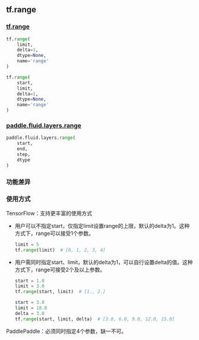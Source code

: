 ## tf.range

### [tf.range](https://www.tensorflow.org/api_docs/python/tf/range)

```python
tf.range(
    limit,
    delta=1,
    dtype=None,
    name='range'
)

tf.range(
    start,
    limit,
    delta=1,
    dtype=None,
    name='range'
)
```

### [paddle.fluid.layers.range](https://www.paddlepaddle.org.cn/documentation/docs/zh/1.5/api_cn/layers_cn/tensor_cn.html#range)

```python
paddle.fluid.layers.range(
    start,
    end,
    step,
    dtype
)
```

### 功能差异

### 使用方式

TensorFlow：支持更丰富的使用方式

- 用户可以不指定start，仅指定limit设置range的上限，默认的delta为1。这种方式下，range可以接受1个参数。

  ```python
  limit = 5
  tf.range(limit)  # [0, 1, 2, 3, 4]
  ```

  

- 用户需同时指定start、limit，默认的delta为1，可以自行设置delta的值。这种方式下，range可接受2个及以上参数。

  ```python
  start = 1.0
  limit = 3.0
  tf.range(start, limit)  # [1., 2.]
  
  start = 3.0
  limit = 18.0
  delta = 3.0
  tf.range(start, limit, delta)  # [3.0, 6.0, 9.0, 12.0, 15.0]
  ```

  

PaddlePaddle：必须同时指定4个参数，缺一不可。